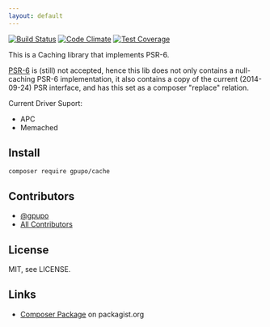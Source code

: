 ```yaml
---
layout: default
---
```

[![Build Status](https://secure.travis-ci.org/gpupo/cache.png?branch=master)](http://travis-ci.org/gpupo/cache)
[![Code Climate](https://codeclimate.com/github/gpupo/cache/badges/gpa.svg)](https://codeclimate.com/github/gpupo/cache)
[![Test Coverage](https://codeclimate.com/github/gpupo/cache/badges/coverage.svg)](https://codeclimate.com/github/gpupo/cache/coverage)

This is a Caching library that implements PSR-6.

[PSR-6](https://github.com/php-fig/fig-standards/blob/master/proposed/cache.md) is (still) not accepted, hence this lib does not only contains a null-caching PSR-6 implementation,
it also contains a copy of the current (2014-09-24) PSR interface, and has this set as a composer "replace"
relation.

Current Driver Suport:

* APC
* Memached


## Install

    composer require gpupo/cache

## Contributors

- [@gpupo](https://github.com/gpupo)
- [All Contributors](https://github.com/gpupo/cache/contributors)

## License

MIT, see LICENSE.

## Links

* [Composer Package](https://packagist.org/packages/gpupo/cache) on packagist.org
